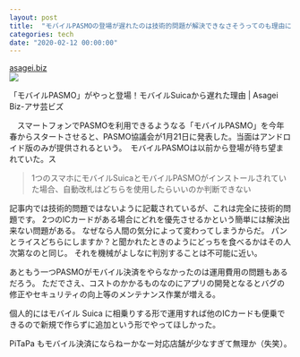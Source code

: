 ```yaml
---
layout: post
title:  "モバイルPASMOの登場が遅れたのは技術的問題が解決できなさそうってのも理由にありそうだね"
categories: tech
date: "2020-02-12 00:00:00"
---
```



<div class="card">
  <a href="https://asagei.biz/excerpt/11952"></a>
  <div class="card__header">
    <a href="https://asagei.biz/excerpt/11952">asagei.biz</a>
  </div>
  <div class="card__image">
    <img src="https://asagei.biz/wp-content/uploads/2020/01/pasmo.jpg">
  </div>
  <div class="card__title">
    <p>「モバイルPASMO」がやっと登場！モバイルSuicaから遅れた理由  |  Asagei Biz-アサ芸ビズ</p>
  </div>
  <div class="card__description">
    <p>　スマートフォンでPASMOを利用できるようなる「モバイルPASMO」を今年春からスタートさせると、PASMO協議会が1月21日に発表した。当面はアンドロイド版のみが提供されるという。　モバイルPASMOは以前から登場が待ち望まれていた。ス</p>
  </div>
</div>


> 1つのスマホにモバイルSuicaとモバイルPASMOがインストールされていた場合、自動改札はどちらを使用したらいいのか判断できない

記事内では技術的問題ではないように記載されているが、これは完全に技術的問題です。
2つのICカードがある場合にどれを優先させるかという簡単には解決出来ない問題がある。
なぜなら人間の気分によって変わってしまうからだ。
パンとライスどちらにしますか？と聞かれたときのようにどっちを食べるかはその人次第なのと同じ。
それを機械がよしなに判別することは不可能に近い。

あともう一つPASMOがモバイル決済をやらなかったのは運用費用の問題もあるだろう。
ただでさえ、コストのかかるものなのにアプリの開発となるとバグの修正やセキュリティの向上等のメンテナンス作業が増える。

個人的にはモバイル Suica に相乗りする形で運用すれば他のICカードも便乗できるので新規で作らずに追加という形でやってほしかった。

PiTaPa もモバイル決済にならねーかなー対応店舗が少なすぎて無理か（失笑）。
